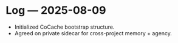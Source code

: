 <!-- status: stub; target: 150+ words -->
<!-- status: stub; target: 150+ words -->
<!-- status: stub; target: 150+ words -->
<!-- status: stub; target: 150+ words -->
<!-- status: stub; target: 150+ words -->
<!-- status: stub; target: 150+ words -->
# Log — 2025-08-09
- Initialized CoCache bootstrap structure.
- Agreed on private sidecar for cross-project memory + agency.







